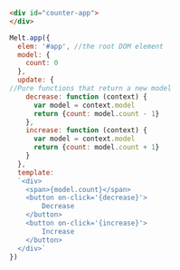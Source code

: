 ``` html
<div id="counter-app">
</div>
```

``` js
Melt.app({
  elem: '#app', //the root DOM element
  model: {
    count: 0
  },
  update: {
//Pure functions that return a new model
    decrease: function (context) {
      var model = context.model
      return {count: model.count - 1}
    },
    increase: function (context) {
      var model = context.model
      return {count: model.count + 1}
    }
  },
  template:
  `<div>
    <span>{model.count}</span>
    <button on-click='{decrease}'>
        Decrease
    </button>
    <button on-click='{increase}'>
        Increase
    </button>
  </div>`
})
```
<div id="counter-app" class="demo">
</div>
<script>
    Melt.app({
      elem: '#counter-app', //the root DOM element
      model: {
        count: 0
      },
      update: {
        // The pure function that updates the model
        // Notice that the model is passed in as the argument
        decrease: function (context) {
        	var model = context.model
          return {count: model.count - 1}
        },
        increase: function (context) {
        	var model = context.model
          return {count: model.count + 1}
        }
      },
      template:
      `<div>
      	<span>{model.count}</span>
      	<button on-click='{decrease}'>Decrease</button>
        <button on-click='{increase}'>Increase</button>
      </div>`
    })
</script>
